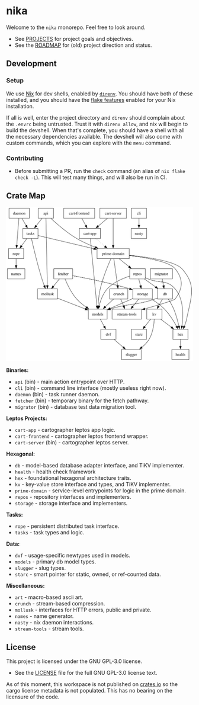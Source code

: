 # nika

Welcome to the `nika` monorepo. Feel free to look around.

- See [PROJECTS](./PROJECTS.md) for project goals and objectives.
- See the [ROADMAP](./ROADMAP.md) for (old) project direction and status.

## Development

### Setup

We use [Nix](https://nixos.org/) for dev shells, enabled by [`direnv`](https://direnv.net/).
You should have both of these installed, and you should have the
[flake features](https://nixos.wiki/wiki/flakes) enabled for your Nix installation.

If all is well, enter the project directory and `direnv` should complain about
the `.envrc` being untrusted. Trust it with `direnv allow`, and nix will begin
to build the devshell. When that's complete, you should have a shell with all
the necessary dependencies available. The devshell will also come with custom
commands, which you can explore with the `menu` command.

### Contributing

- Before submitting a PR, run the `check` command (an alias of `nix flake check -L`). This will test many things, and will also be run in CI.

## Crate Map
![Crate Graph](./media/crate-graph.svg)

**Binaries:**
- `api` (bin) - main action entrypoint over HTTP.
- `cli` (bin) - command line interface (mostly useless right now).
- `daemon` (bin) - task runner daemon.
- `fetcher` (bin) - temporary binary for the fetch pathway.
- `migrator` (bin) - database test data migration tool.

**Leptos Projects:**
- `cart-app` - cartographer leptos app logic.
- `cart-frontend` - cartographer leptos frontend wrapper.
- `cart-server` (bin) - cartographer leptos server.

**Hexagonal:**
- `db` - model-based database adapter interface, and TiKV implementer.
- `health` - health check framework
- `hex` - foundational hexagonal architecture traits.
- `kv` - key-value store interface and types, and TiKV implementer.
- `prime-domain` - service-level entrypoints for logic in the prime domain.
- `repos` - repository interfaces and implementers.
- `storage` - storage interface and implementers.

**Tasks:**
- `rope` - persistent distributed task interface.
- `tasks` - task types and logic.

**Data:**
- `dvf` - usage-specific newtypes used in models.
- `models` - primary db model types.
- `slugger` - slug types.
- `starc` - smart pointer for static, owned, or ref-counted data.

**Miscellaneous:**
- `art` - macro-based ascii art.
- `crunch` - stream-based compression.
- `mollusk` - interfaces for HTTP errors, public and private.
- `names` - name generator.
- `nasty` - nix daemon interactions.
- `stream-tools` - stream tools.

## License

This project is licensed under the GNU GPL-3.0 license. 

- See the [LICENSE](./LICENSE) file for the full GNU GPL-3.0 license text.

As of this moment, this workspace is not published on [crates.io](https://crates.io) so the cargo license metadata is not populated. This has no bearing on the licensure of the code.

